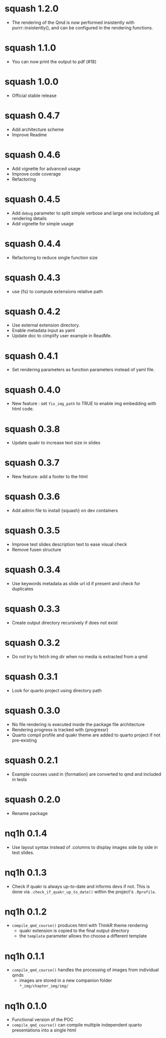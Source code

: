 # squash 1.2.0

* The rendering of the Qmd is now performed insistently with purrr::insistently(), and can be configured in the rendering functions.

# squash 1.1.0

* You can now print the output to pdf (#18)

# squash 1.0.0

* Official stable release

# squash 0.4.7

* Add architecture scheme
* Improve Readme

# squash 0.4.6

* Add vignette for advanced usage
* Improve code coverage
* Refactoring

# squash 0.4.5

* Add `debug` parameter to split simple verbose and large one includong all rendering details
* Add vignette for simple usage

# squash 0.4.4

* Refactoring to reduce single function size

# squash 0.4.3

* use {fs} to compute extensions relative path

# squash 0.4.2

* Use external extension directory.
* Enable metadata input as yaml
* Update doc to cimplify user example in ReadMe.

# squash 0.4.1

* Set rendering parameters as function parameters instead of yaml file.

# squash 0.4.0

* New feature : set `fix_img_path` to TRUE to enable img embedding with html code.

# squash 0.3.8

* Update quakr to increase text size in slides

# squash 0.3.7

* New feature: add a footer to the html

# squash 0.3.6

* Add admin file to install {squash} on dev containers

# squash 0.3.5

* Improve test slides description text to ease visual check
* Remove fusen structure

# squash 0.3.4

* Use keywords metadata as slide url id if present and check for duplicates

# squash 0.3.3

* Create output directory recursively if does not exist

# squash 0.3.2

* Do not try to fetch img dir when no media is extracted from a qmd

# squash 0.3.1

* Look for quarto project using directory path

# squash 0.3.0

* No file rendering is executed inside the package file architecture
* Rendering progress is tracked with {progressr}
* Quarto compil profile and quakr theme are added to quarto project if not pre-existing

# squash 0.2.1

* Example courses used in {formation} are converted to qmd and included in tests

# squash 0.2.0

* Rename package

# nq1h 0.1.4

* Use layout syntax instead of .columns to display images side by side in test slides.

# nq1h 0.1.3

* Check if quakr is always up-to-date and informs devs if not.
This is done via `.check_if_quakr_up_to_date()` within the project's `.Rprofile`.

# nq1h 0.1.2

* `compile_qmd_course()` produces html with ThinkR theme rendering
  * quakr extension is copied to the final output directory
  * the `template` parameter allows tho choose a different template

# nq1h 0.1.1

* `compile_qmd_course()` handles the processing of images from individual qmds
  * images are stored in a new companion folder `*_img/chapter_img/img/`

# nq1h 0.1.0

* Functional version of the POC
* `compile_qmd_course()` can compile multiple independent quarto presentations into a single html
